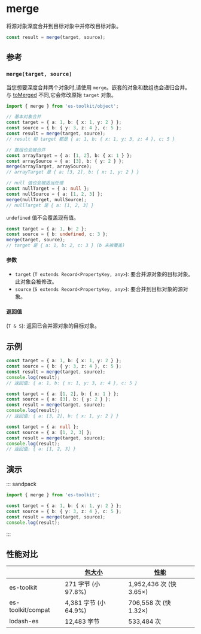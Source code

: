 # merge

将源对象深度合并到目标对象中并修改目标对象。

```typescript
const result = merge(target, source);
```

## 参考

### `merge(target, source)`

当您想要深度合并两个对象时,请使用 `merge`。嵌套的对象和数组也会递归合并。与 [toMerged](./toMerged.md) 不同,它会修改原始 `target` 对象。

```typescript
import { merge } from 'es-toolkit/object';

// 基本对象合并
const target = { a: 1, b: { x: 1, y: 2 } };
const source = { b: { y: 3, z: 4 }, c: 5 };
const result = merge(target, source);
// result 和 target 都是 { a: 1, b: { x: 1, y: 3, z: 4 }, c: 5 }

// 数组也会被合并
const arrayTarget = { a: [1, 2], b: { x: 1 } };
const arraySource = { a: [3], b: { y: 2 } };
merge(arrayTarget, arraySource);
// arrayTarget 是 { a: [3, 2], b: { x: 1, y: 2 } }

// null 值也会被适当处理
const nullTarget = { a: null };
const nullSource = { a: [1, 2, 3] };
merge(nullTarget, nullSource);
// nullTarget 是 { a: [1, 2, 3] }
```

`undefined` 值不会覆盖现有值。

```typescript
const target = { a: 1, b: 2 };
const source = { b: undefined, c: 3 };
merge(target, source);
// target 是 { a: 1, b: 2, c: 3 } (b 未被覆盖)
```

#### 参数

- `target` (`T extends Record<PropertyKey, any>`): 要合并源对象的目标对象。此对象会被修改。
- `source` (`S extends Record<PropertyKey, any>`): 要合并到目标对象的源对象。

#### 返回值

(`T & S`): 返回已合并源对象的目标对象。

## 示例

```typescript
const target = { a: 1, b: { x: 1, y: 2 } };
const source = { b: { y: 3, z: 4 }, c: 5 };
const result = merge(target, source);
console.log(result);
// 返回值: { a: 1, b: { x: 1, y: 3, z: 4 }, c: 5 }

const target = { a: [1, 2], b: { x: 1 } };
const source = { a: [3], b: { y: 2 } };
const result = merge(target, source);
console.log(result);
// 返回值: { a: [3, 2], b: { x: 1, y: 2 } }

const target = { a: null };
const source = { a: [1, 2, 3] };
const result = merge(target, source);
console.log(result);
// 返回值: { a: [1, 2, 3] }
```

## 演示

::: sandpack

```ts index.ts
import { merge } from 'es-toolkit';

const target = { a: 1, b: { x: 1, y: 2 } };
const source = { b: { y: 3, z: 4 }, c: 5 };
const result = merge(target, source);
console.log(result);
```

:::

## 性能对比

|                   | [包大小](../../bundle-size.md) | [性能](../../performance.md) |
| ----------------- | ------------------------------ | ---------------------------- |
| es-toolkit        | 271 字节 (小 97.8%)            | 1,952,436 次 (快 3.65×)      |
| es-toolkit/compat | 4,381 字节 (小 64.9%)          | 706,558 次 (快 1.32×)        |
| lodash-es         | 12,483 字节                    | 533,484 次                   |
